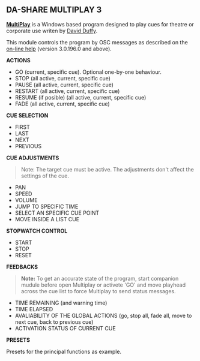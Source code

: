 ## DA-SHARE MULTIPLAY 3

<strong>[MultiPlay](https://www.da-share.com/software/multiplay/)</strong> is a Windows based program designed to play cues for theatre or corporate use writen by [David Duffy](david@da-share.com).

This module controls the program by OSC messages as described on the [on-line help](https://da-share.com/help/multiplay3/) (version 3.0.196.0 and above).

<strong>ACTIONS</strong>

- GO (current, specific cue). Optional one-by-one behaviour.
- STOP (all active, current, specific cue)
- PAUSE (all active, current, specific cue)
- RESTART (all active, current, specific cue)
- RESUME (if posible) (all active, current, specific cue)
- FADE (all active, current, specific cue)

<strong>CUE SELECTION</strong>

- FIRST
- LAST
- NEXT
- PREVIOUS

<strong>CUE ADJUSTMENTS</strong>

> Note: The target cue must be active. The adjustments don't affect the settings of the cue.

- PAN
- SPEED
- VOLUME
- JUMP TO SPECIFIC TIME
- SELECT AN SPECIFIC CUE POINT
- MOVE INSIDE A LIST CUE

<strong>STOPWATCH CONTROL</strong>

- START
- STOP
- RESET

<strong>FEEDBACKS</strong>

> <strong>Note:</strong> To get an accurate state of the program, start companion mudule before open Multiplay or activete 'GO' and move playhead across the cue list to force Multiplay to send status messages.

- TIME REMAINING (and warning time)
- TIME ELAPSED
- AVALIABILITY OF THE GLOBAL ACTIONS (go, stop all, fade all, move to next cue, back to previous cue)
- ACTIVATION STATUS OF CURRENT CUE

<strong>PRESETS</strong>

Presets for the principal functions as example.
